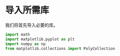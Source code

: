 # 导入所需库

我们将首先导入必要的库。

```python
import math
import matplotlib.pyplot as plt
import numpy as np
from matplotlib.collections import PolyCollection
```
